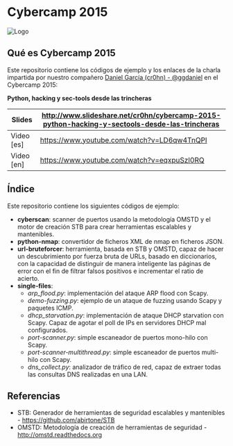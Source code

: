 Cybercamp 2015
==============


![Logo](https://raw.githubusercontent.com/abirtone/cybercamp-2015/master/banner.png)


Qué es Cybercamp 2015
----------------------

Este repositorio contiene los códigos de ejemplo y los enlaces de la charla impartida por nuestro compañero [Daniel García (cr0hn) - @ggdaniel](https://www.linkedin.com/in/garciagarciadaniel) en el Cybercamp 2015:

**Python, hacking y sec-tools desde las trincheras**

Slides | http://www.slideshare.net/cr0hn/cybercamp-2015-python-hacking-y-sectools-desde-las-trincheras
---- | -----------------------------------------------------------------------------------------------
Video [es] | https://www.youtube.com/watch?v=LD6qw4TnQPI
Video [en] | https://www.youtube.com/watch?v=eqxpuSzI0RQ

Índice
------

Este repositorio contiene los siguientes códigos de ejemplo:

+ **cyberscan**: scanner de puertos usando la metodología OMSTD y el motor de creación STB para crear herramientas escalables y mantenibles.
+ **python-nmap**: convertidor de ficheros XML de nmap en ficheros JSON.
+ **url-bruteforcer**: herramienta, basada en STB y OMSTD, capaz de hacer un descubrimiento por fuerza bruta de URLs, basado en diccionarios, con la capacidad de distinguir de manera inteligente las páginas de error con el fin de filtrar falsos positivos e incrementar el ratio de acierto.
+ **single-files**:
   + *arp_flood.py*: implementación del ataque ARP flood con Scapy.
   + *demo-fuzzing.py*: ejemplo de un ataque de fuzzing usando Scapy y paquetes ICMP.
   + *dhcp_starvation.py*: implementación de ataque DHCP starvation con Scapy. Capaz de agotar el poll de IPs en servidores DHCP mal configurados.
   + *port-scanner.py*: simple escaneador de puertos mono-hilo con Scapy.
   + *port-scanner-multithread.py*: simple escaneador de puertos multi-hilo con Scapy.
   + *dns_collect.py*: analizador de tráfico de red, capaz de extraer todas las consultas DNS realizadas en una LAN.

Referencias
-----------

+ STB: Generador de herramientas de seguridad escalables y mantenibles - https://github.com/abirtone/STB
+ OMSTD: Metodología de creación de herramientas de seguridad - http://omstd.readthedocs.org
